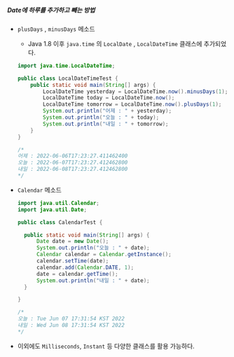 ##### Date에 하루를 추가하고 빼는 방법

* `plusDays` , `minusDays` 메소드

  - Java 1.8 이후 `java.time` 의 `LocalDate` , `LocalDateTime` 클래스에 추가되었다.

  ``` java
  import java.time.LocalDateTime;
  
  public class LocalDateTimeTest {
      public static void main(String[] args) {
          LocalDateTime yesterday = LocalDateTime.now().minusDays(1);
          LocalDateTime today = LocalDateTime.now();
          LocalDateTime tomorrow = LocalDateTime.now().plusDays(1);
          System.out.println("어제 : " + yesterday);
          System.out.println("오늘 : " + today);
          System.out.println("내일 : " + tomorrow);
      }
  }
  
  /*
  어제 : 2022-06-06T17:23:27.411462400
  오늘 : 2022-06-07T17:23:27.412462800
  내일 : 2022-06-08T17:23:27.412462800
  */
  ```

* `Calendar` 메소드

  ```java
  import java.util.Calendar;
  import java.util.Date;
  
  public class CalendarTest {
  
  	public static void main(String[] args) {
  		Date date = new Date();
  		System.out.println("오늘 : " + date);
  		Calendar calendar = Calendar.getInstance();
  		calendar.setTime(date);
  		calendar.add(Calendar.DATE, 1);
  		date = calendar.getTime();
  		System.out.println("내일 : " + date);
  	}
  
  }
  
  /*
  오늘 : Tue Jun 07 17:31:54 KST 2022
  내일 : Wed Jun 08 17:31:54 KST 2022
  */
  ```

* 이외에도 `Milliseconds`, `Instant` 등 다양한 클래스를 활용 가능하다.